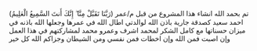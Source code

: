 (رَبَّنَا تَقَبَّلْ مِنَّا ۖ إِنَّكَ أَنتَ السَّمِيعُ الْعَلِيمُ)
تم بحمد الله انشاء هذا المشروع من قبل م/عمر احمد سعيد كصدقة جارية باذن الله لوالدتي اطال الله في عمرها وجعلها الله باذنه في ميزان حسناتها
مع كامل الشكر لمحمد اشرف وعمرو محمد لمشاركتهم في هذا العمل
وإن اصبت فمن الله وإن اخطات فمن نفسي ومن الشيطان وجزاكم الله كل خير
